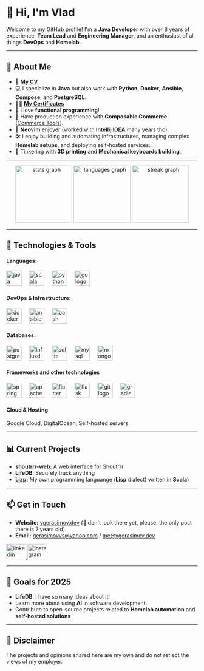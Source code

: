 # 👋 Hi, I'm Vlad

Welcome to my GitHub profile! I'm a **Java Developer** with over 8 years of experience, **Team Lead** and **Engineering Manager**, and an enthusiast of all things **DevOps** and **Homelab**.

---

## 🚀 About Me

- 📝 **[My CV](https://cv.vgerasimov.dev)**
- 💻 I specialize in **Java** but also work with **Python**, **Docker**, **Ansible**, **Compose**, and **PostgreSQL**.
- 🧑‍🎓 **[My Certificates](https://scq.io/po0kf6T)**
- 🤍 I love **functional programming**!
- 💸 Have production experience with **Composable Commerce** ([Commerce Tools](https://commercetools.com)).
- 🤩 **Neovim** enjoyer (worked with **Intellij IDEA** many years tho).
- 🛠️ I enjoy building and automating infrastructures, managing complex **Homelab setups**, and deploying self-hosted services.
- 🧰 Tinkering with **3D printing** and **Mechanical keyboards building**.

---

<div align="center">
  <img src="https://github-readme-stats.vercel.app/api?username=wlad031&hide_title=true&hide_rank=false&show_icons=true&include_all_commits=true&count_private=true&disable_animations=false&theme=gruvbox&locale=en&hide_border=true&order=1" height="150" alt="stats graph"  />
  <img src="https://github-readme-stats.vercel.app/api/top-langs?username=wlad031&locale=en&hide_title=true&layout=compact&card_width=320&langs_count=6&theme=gruvbox&hide_border=true&order=2" height="150" alt="languages graph"  />
  <img src="https://streak-stats.demolab.com?user=wlad031&locale=en&mode=daily&theme=gruvbox&hide_border=true&border_radius=5&order=3" height="150" alt="streak graph"  />
</div>

---

## 🔧 Technologies & Tools

#### **Languages:**
<div align="left">
  <img src="https://cdn.jsdelivr.net/gh/devicons/devicon/icons/java/java-original.svg" height="40" alt="java logo"  />
  <img width="12" />
  <img src="https://cdn.jsdelivr.net/gh/devicons/devicon/icons/scala/scala-original.svg" height="40" alt="scala logo"  />
  <img width="12" />
  <img src="https://cdn.jsdelivr.net/gh/devicons/devicon/icons/python/python-original.svg" height="40" alt="python logo"  />
  <img width="12" />
  <img src="https://cdn.jsdelivr.net/gh/devicons/devicon/icons/go/go-original.svg" height="40" alt="go logo"  />
</div>

#### **DevOps & Infrastructure:**
<div align="left">
  <img src="https://cdn.jsdelivr.net/gh/devicons/devicon/icons/docker/docker-original.svg" height="40" alt="docker logo"  />
  <img width="12" />
  <img src="https://cdn.jsdelivr.net/gh/devicons/devicon/icons/ansible/ansible-original.svg" height="40" alt="ansible logo"  />
  <img width="12" />
  <img src="https://cdn.jsdelivr.net/gh/devicons/devicon/icons/bash/bash-original.svg" height="40" alt="bash logo"  />
</div>

#### **Databases:**
<div align="left">
  <img src="https://cdn.jsdelivr.net/gh/devicons/devicon/icons/postgresql/postgresql-original.svg" height="40" alt="postgresql logo"  />
  <img width="12" />
  <img src="https://cdn.jsdelivr.net/gh/devicons/devicon/icons/influxdb/influxdb-original.svg" height="40" alt="influxdb logo"  />
  <img width="12" />
  <img src="https://cdn.jsdelivr.net/gh/devicons/devicon/icons/sqlite/sqlite-original.svg" height="40" alt="sqlite logo"  />
  <img width="12" />
  <img src="https://cdn.jsdelivr.net/gh/devicons/devicon/icons/mysql/mysql-original.svg" height="40" alt="mysql logo"  />
  <img width="12" />
  <img src="https://cdn.jsdelivr.net/gh/devicons/devicon/icons/mongodb/mongodb-original.svg" height="40" alt="mongodb logo"  />
</div>

#### **Frameworks** and other technologies
<div align="left">
  <img src="https://cdn.jsdelivr.net/gh/devicons/devicon/icons/spring/spring-original.svg" height="40" alt="spring logo"  />
  <img width="12" />
  <img src="https://cdn.jsdelivr.net/gh/devicons/devicon/icons/apachekafka/apachekafka-original.svg" height="40" alt="apachekafka logo"  />
  <img width="12" />
  <img src="https://cdn.jsdelivr.net/gh/devicons/devicon/icons/flutter/flutter-original.svg" height="40" alt="flutter logo"  />
  <img width="12" />
  <img src="https://cdn.jsdelivr.net/gh/devicons/devicon/icons/flask/flask-original.svg" height="40" alt="flask logo"  />
  <img width="12" />
  <img src="https://cdn.jsdelivr.net/gh/devicons/devicon/icons/git/git-original.svg" height="40" alt="git logo"  />
  <img width="12" />
  <img src="https://cdn.jsdelivr.net/gh/devicons/devicon/icons/gradle/gradle-original.svg" height="40" alt="gradle logo"  />
</div>

#### **Cloud & Hosting**
Google Cloud, DigitalOcean, Self-hosted servers

---

## 📊 Current Projects

- **[shoutrrr-web](https://github.com/wlad031/shoutrrr-web):** A web interface for Shoutrrr
- **LifeDB**: Securely track anything
- **[Lizp](https://github.com/wlad031/lizp):** My own programming languange (**Lisp** dialect) written in **Scala**)

---

## 📫 Get in Touch

- **Website:** [vgerasimov.dev](https://blog.vgerasimov.dev) (🙈 don't look there yet, please, the only post there is 7 years old).
- **Email:** gerasimovvs@yahoo.com / me@vgerasimov.dev

<div align="left">
  <a href="https://www.linkedin.com/in/wlad031/" target="_blank">
    <img src="https://raw.githubusercontent.com/maurodesouza/profile-readme-generator/master/src/assets/icons/social/linkedin/default.svg" width="52" height="40" alt="linkedin logo"  />
  </a>
  <a href="https://www.instagram.com/wlad031/" target="_blank">
    <img src="https://raw.githubusercontent.com/maurodesouza/profile-readme-generator/master/src/assets/icons/social/instagram/default.svg" width="52" height="40" alt="instagram logo"  />
  </a>
</div>

---

## 🎯 Goals for 2025

- **LifeDB**: I have so many ideas about it!
- Learn more about using **AI** in software development.
- Contribute to open-source projects related to **Homelab automation** and **self-hosted solutions**


---

## 📜 Disclaimer

The projects and opinions shared here are my own and do not reflect the views of my employer.
